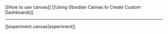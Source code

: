 
[[How to use canvas]]
[[Using Obsidian Canvas to Create Custom Dashboards]]

---


[[experiment.canvas|experiment]]

